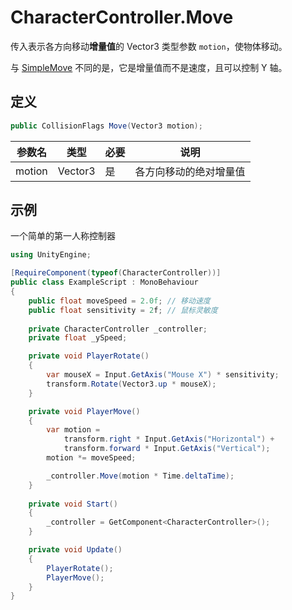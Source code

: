 # CharacterController.Move

传入表示各方向移动**增量值**的 Vector3 类型参数 `motion`，使物体移动。

与 [SimpleMove](./SimpleMove.md) 不同的是，它是增量值而不是速度，且可以控制 Y 轴。

## 定义

```csharp
public CollisionFlags Move(Vector3 motion);
```

| 参数名 | 类型    | 必要 | 说明                   |
| ------ | ------- | ---- | ---------------------- |
| motion | Vector3 | 是   | 各方向移动的绝对增量值 |

## 示例

一个简单的第一人称控制器

```csharp
using UnityEngine;

[RequireComponent(typeof(CharacterController))]
public class ExampleScript : MonoBehaviour
{
    public float moveSpeed = 2.0f; // 移动速度
    public float sensitivity = 2f; // 鼠标灵敏度
    
    private CharacterController _controller;
    private float _ySpeed;

    private void PlayerRotate()
    {
        var mouseX = Input.GetAxis("Mouse X") * sensitivity;
        transform.Rotate(Vector3.up * mouseX);
    }

    private void PlayerMove()
    {
        var motion =
            transform.right * Input.GetAxis("Horizontal") +
            transform.forward * Input.GetAxis("Vertical");
        motion *= moveSpeed;

        _controller.Move(motion * Time.deltaTime);
    }
    
    private void Start()
    {
        _controller = GetComponent<CharacterController>();
    }

    private void Update()
    {
        PlayerRotate();
        PlayerMove();
    }
}
```
